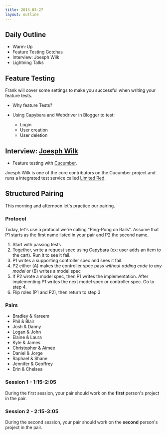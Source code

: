 ```yaml
---
title: 2013-03-27
layout: outline
---
```


## Daily Outline

* Warm-Up
* Feature Testing Gotchas
* Interview: Joesph Wilk
* Lightning Talks

## Feature Testing

Frank will cover some settings to make you successful when writing your feature tests.

* Why feature Tests?

* Using Capybara and Webdriver in Blogger to test:

    * Login
    * User creation
    * User deletion

## Interview: [Joesph Wilk](http://blog.josephwilk.net/)

* Feature testing with [Cucumber](http://cukes.info/).

Joesph Wilk is one of the core contributors on the Cucumber project and runs a integrated test service called [Limited Red](http://www.limited-red.com/).

## Structured Pairing

This morning and afternoon let's practice our pairing.

### Protocol

Today, let's use a protocol we're calling "Ping-Pong on Rails". Assume that P1 starts as the first name listed in your pair and P2 the second name.

1. Start with passing tests
2. Together, write a request spec using Capybara (ex: user adds an item to the cart). Run it to see it fail.
3. P1 writes a supporting controller spec and sees it fail.
4. P2 either (A) makes the controller spec pass *without adding code to any model* or (B) writes a model spec
5. If P2 wrote a model spec, then P1 writes the implementation. After implementing P1 writes the next model spec or controller spec. Go to step 4.
7. Flip roles (P1 and P2), then return to step 3

### Pairs

* Bradley & Kareem
* Phil & Blair
* Josh & Danny
* Logan & John
* Elaine & Laura
* Kyle & James
* Christopher & Aimee
* Daniel & Jorge
* Raphael & Shane
* Jennifer & Geoffrey
* Erin & Chelsea

### Session 1 - 1:15-2:05

During the first session, your pair should work on the **first** person's project in the pair.

### Session 2 - 2:15-3:05

During the second session, your pair should work on the **second** person's project in the pair.
